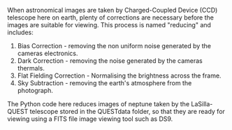 When astronomical images are taken by Charged-Coupled Device (CCD) telescope here on earth, plenty of corrections are necessary before the images are suitable for viewing. This process is named "reducing" and includes:

1. Bias Correction - removing the non uniform noise generated by the cameras electronics.
2. Dark Correction - removing the noise generated by the cameras thermals.
3. Flat Fielding Correction - Normalising the brightness across the frame.
4. Sky Subtraction - removing the earth's atmosphere from the photograph.

The Python code here reduces images of neptune taken by the LaSilla-QUEST telescope stored in the QUESTdata folder, so that they are ready for viewing using a FITS file image viewing tool such as DS9.
